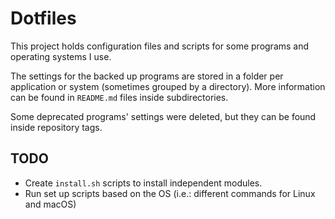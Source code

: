 
# Dotfiles
This project holds configuration files and scripts for some programs and operating systems I use.

The settings for the backed up programs are stored in a folder per application or system (sometimes
grouped by a directory). More information can be found in `README.md` files inside subdirectories.

Some deprecated programs' settings were deleted, but they can be found inside repository tags.

## TODO
* Create `install.sh` scripts to install independent modules.
* Run set up scripts based on the OS (i.e.: different commands for Linux and macOS)
